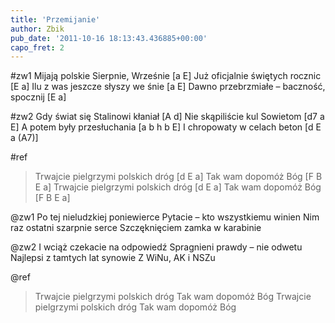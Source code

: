 ```yaml
---
title: 'Przemijanie'
author: Zbik
pub_date: '2011-10-16 18:13:43.436885+00:00'
capo_fret: 2
---
```


#zw1
Mijają polskie Sierpnie, Wrześnie [a E]
Już oficjalnie świętych rocznic [E a]
Ilu z was jeszcze słyszy we śnie [a E]
Dawno przebrzmiałe – baczność, spocznij [E a]

#zw2
Gdy świat się Stalinowi kłaniał [A d]
Nie skąpiliście kul Sowietom [d7 a E]
A potem były przesłuchania [a b h b E]
I chropowaty w celach beton [d E a (A7)]

#ref
>Trwajcie pielgrzymi polskich dróg [d E a]
>Tak wam dopomóż Bóg [F B E a]
>Trwajcie pielgrzymi polskich dróg [d E a] 
>Tak wam dopomóż Bóg [F B E a]

@zw1
Po tej nieludzkiej poniewierce
Pytacie – kto wszystkiemu winien
Nim raz ostatni szarpnie serce
Szczęknięciem zamka w karabinie

@zw2
I wciąż czekacie na odpowiedź
Spragnieni prawdy – nie odwetu
Najlepsi z tamtych lat synowie
Z WiNu, AK i NSZu

@ref
>Trwajcie pielgrzymi polskich dróg
>Tak wam dopomóż Bóg
>Trwajcie pielgrzymi polskich dróg
>Tak wam dopomóż Bóg